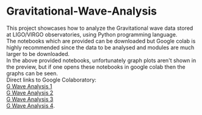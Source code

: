 # Gravitational-Wave-Analysis
This project showcases how to analyze the Gravitational wave data stored at LIGO/VIRGO observatories, using Python programming language.\
The notebooks which are provided can be downloaded but Google colab is highly recommended since the data to be analysed and modules are much larger to be downloaded.\
In the above provided notebooks, unfortunately graph plots aren't shown in the preview, but if one opens these notebooks in google colab then the graphs can be seen.\
Direct links to Google Colaboratory:\
[G Wave Analysis 1](https://colab.research.google.com/drive/1pDUn1HOEW0JTvSHYjcojj4lVLmQE2Gl1?usp=sharing)\
[G Wave Analysis 2](https://colab.research.google.com/drive/131vre2F4YgXTILvsNNn9YOdOPgTIRSwT?usp=sharing)\
[G Wave Analysis 3](https://colab.research.google.com/drive/1XiwlS3tsGsOcNVhExNC-j-xpVdLBakEL?usp=sharing)\
[G Wave Analysis 4](https://colab.research.google.com/drive/1Q4dnl41ZvapnHj4Ye1BhLdyUAQi1krWF?usp=sharing).
